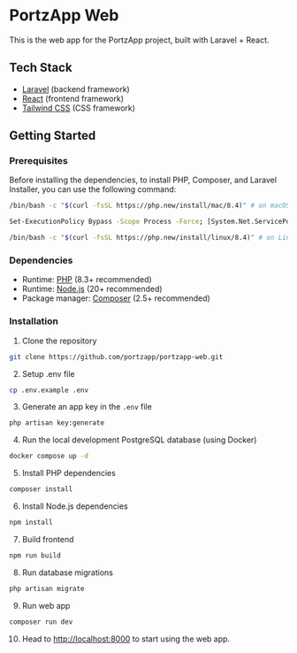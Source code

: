 # PortzApp Web

This is the web app for the PortzApp project, built with Laravel + React.

## Tech Stack

- [Laravel](https://laravel.com/) (backend framework)
- [React](https://react.dev/) (frontend framework)
- [Tailwind CSS](https://tailwindcss.com/) (CSS framework)

## Getting Started

### Prerequisites

Before installing the dependencies, to install PHP, Composer, and Laravel Installer, you can use the following command:

```bash
/bin/bash -c "$(curl -fsSL https://php.new/install/mac/8.4)" # on macOS

Set-ExecutionPolicy Bypass -Scope Process -Force; [System.Net.ServicePointManager]::SecurityProtocol = [System.Net.ServicePointManager]::SecurityProtocol -bor 3072; iex ((New-Object System.Net.WebClient).DownloadString('https://php.new/install/windows/8.4')) # on Windows

/bin/bash -c "$(curl -fsSL https://php.new/install/linux/8.4)" # on Linux
```

### Dependencies

- Runtime: [PHP](https://www.php.net/downloads) (8.3+ recommended)
- Runtime: [Node.js](https://nodejs.org/en/download) (20+ recommended)
- Package manager: [Composer](https://getcomposer.org/download/) (2.5+ recommended)

### Installation

1. Clone the repository

```bash
git clone https://github.com/portzapp/portzapp-web.git
```

2. Setup .env file

```bash
cp .env.example .env
```

3. Generate an app key in the `.env` file

```bash
php artisan key:generate
```

4. Run the local development PostgreSQL database (using Docker)

```bash
docker compose up -d
```

5. Install PHP dependencies

```bash
composer install
```

6. Install Node.js dependencies

```bash
npm install
```

7. Build frontend

```bash
npm run build
```

8. Run database migrations

```bash
php artisan migrate
```

9. Run web app

```bash
composer run dev
```

10. Head to [http://localhost:8000](http://localhost:8000) to start using the web app.
